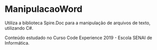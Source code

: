 # ManipulacaoWord

Utiliza a biblioteca Spire.Doc para a manipulação de arquivos de texto, utilizando C#.

Conteúdo estudado no Curso Code Experience 2019 - Escola SENAI de Informática.
